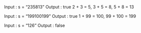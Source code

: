 Input : s = “235813”
Output : true
2 + 3 = 5, 3 + 5 = 8, 5 + 8 = 13

Input : s = “199100199”
Output : true
1 + 99 = 100, 99 + 100 = 199

Input : s = “126”
Output : false
